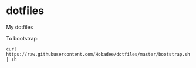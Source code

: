 # dotfiles
My dotfiles

To bootstrap:
```
curl https://raw.githubusercontent.com/Hobadee/dotfiles/master/bootstrap.sh | sh
```
